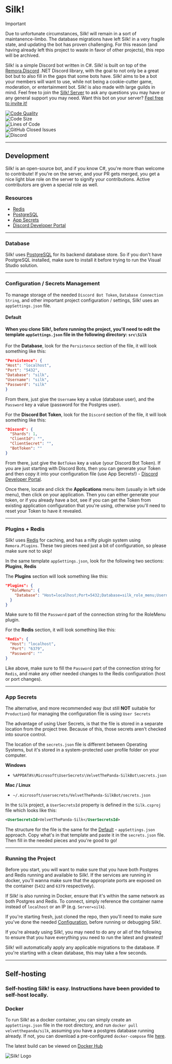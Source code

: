 # Silk!

> [!IMPORTANT]
> Due to unfortunate circumstances, Silk! will remain in a sort of maintanence-limbo. The database migrations have left Silk! in a very fragile state, and updating the bot has proven challenging. For this reason (and having already left this project to waste in favor of other projects), this repo will be archived.

Silk! is a simple Discord bot written in C#. Silk! is built on top of the [Remora.Discord](https://github.com/Nihlus/Remora.Discord) .NET Discord library, with the goal to not only be a great bot but to also fill in the gaps that some bots have. Silk! aims to be a bot your members will want to use, while not being a cookie-cutter game, moderation, or entertainment bot. Silk! is also made with large guilds in mind. Feel free to join the [Silk! Server](https://silkbot.cc/discord) to ask any questions you may have or any general support you may need. Want this bot on your server? [Feel free to invite it!](https://silkbot.cc/invite)

[![Code Quality](https://www.codefactor.io/repository/github/VTPDevelopment/Silk/badge)](https://www.codefactor.io/repository/github/VTPDevelopment/silk)  
![Code Size](https://img.shields.io/github/languages/code-size/VTPDevelopment/Silk)  
![Lines of Code](https://img.shields.io/tokei/lines/github/VTPDevelopment/Silk)  
![GitHub Closed Issues](https://img.shields.io/github/issues-closed-raw/VelvetThePanda/Silk)  
![Discord](https://img.shields.io/discord/721518523704410202)

---

## **Development**

Silk! is an open-source bot, and if you know C#, you're more than welcome to contribute! If you're on the server, and your PR gets merged, you get a nice light blue role on the server to signify your contributions. Active contributors are given a special role as well.

### **Resources**

- [Redis](https://redis.io/)
- [PostgreSQL](https://www.postgresql.org/)
- [App Secrets](https://docs.microsoft.com/en-us/aspnet/core/security/app-secrets)
- [Discord Developer Portal](https://discord.com/developers)

---

### **Database**

Silk! uses [PostgreSQL](https://www.postgresql.org/) for its backend database store. So if you don't have PostgreSQL installed, make sure to install it before trying to run the Visual Studio solution.

---

### **Configuration / Secrets Management**

To manage storage of the needed `Discord Bot Token`, `Database Connection String`, and other important project configuration / settings, Silk! uses an `appSettings.json` file.

#### **Default**

#### When you clone Silk!, before running the project, you'll need to edit the template `appSettings.json` file in the following directory: `src\Silk`

For the **Database**, look for the `Persistence` section of the file, it will look something like this:

```json
"Persistence": {
"Host": "localhost",
"Port": "5432",
"Database": "silk",
"Username": "silk",
"Password": "silk"
}
```

From there, just give the `Username` key a value (database user), and the `Password` key a value (password for the Postgres user).

For the **Discord Bot Token**, look for the `Discord` section of the file, it will look something like this:

```json
"Discord": {
  "Shards": 1,
  "ClientId": "",
  "ClientSecret": "", 
  "BotToken": ""
}
```

From there, just give the `BotToken` key a value (your Discord Bot Token). If you are just starting with Discord Bots, then you can generate your Token and then copy it into your configuration file (use App Secrets!) - [Discord Developer Portal](https://discord.com/developers).

Once there, locate and click the **Applications** menu item (usually in left side menu), then click on your application. Then you can either generate your token, or if you already have a bot, see if you can get the Token from existing application configuration that you're using, otherwise you'll need to reset your Token to have it revealed.

---

### Plugins + Redis

Silk! uses [Redis](https://redis.io/) for caching, and has a nifty plugin system using `Remora.Plugins`. These two pieces need just a bit of configuration, so please make sure not to skip!

In the same template `appSettings.json`, look for the following two sections: **Plugins**, **Redis**

The **Plugins** section will look something like this:

```json
"Plugins": {
  "RoleMenu": {
    "Database": "Host=localhost;Port=5432;Database=silk_role_menu;Username=silk;Password=silk"
  }
}
```

Make sure to fill the `Password` part of the connection string for the RoleMenu plugin.

For the **Redis** section, it will look something like this:

```json
"Redis": {
  "Host": "localhost",
  "Port": "6379",
  "Password": ""
}
```

Like above, make sure to fill the `Password` part of the connection string for `Redis`, and make any other needed changes to the Redis configuration (host or port changes).

---

### **App Secrets**

The alternative, and more recommended way (but still **NOT** suitable for `Production`) for managing the configuration file is using `User Secrets`

The advantage of using User Secrets, is that the file is stored in a separate location from the project tree. Because of this, those secrets aren't checked into source control.

The location of the `secrets.json` file is different between Operating Systems, but it's stored in a system-protected user profile folder on your computer.

**Windows**
- `%APPDATA%\Microsoft\UserSecrets\VelvetThePanda-SilkBot\secrets.json`

**Mac / Linux**
- `~/.microsoft/usersecrets/VelvetThePanda-SilkBot/secrets.json`

In the `Silk` project, a `UserSecretsId` property is defined in the `Silk.csproj` file which looks like this:

```xml
<UserSecretsId>VelvetThePanda-Silk</UserSecretsId>
```

The structure for the file is the same for the [Default](#default) - `appSettings.json` approach. Copy what's in that template and paste it in the `secrets.json` file. Then fill in the needed pieces and you're good to go!

---

### Running the Project

Before you start, you will want to make sure that you have both Postgres and Redis running and available to Silk!. If the services are running in docker, you'll wanna make sure that the appropriate ports are exposed on the container (`5432` and `6379` respectively).

If Silk! is also running in Docker, ensure that it's within the same network as both Postgres and Redis. To connect, simply reference the container name instead of `localhost` or an IP (e.g. `Server=silk`).

If you're starting fresh, just cloned the repo, then you'll need to make sure you've done the needed [Configuration](#configuration--secrets-management), before running or debugging Silk!.

If you're already using Silk!, you may need to do any or all of the following to ensure that you have everything you need to run the latest and greatest!

Silk! will automatically apply any applicable migrations to the database. If you're starting with a clean database, this may take a few seconds.

---

## Self-hosting

### Self-hosting Silk! is easy. Instructions have been provided to self-host locally.

### Docker

To run Silk! as a docker container, you can simply create an `appSettings.json` file in the root directory, and run `docker pull velvetthepanda/silk`, assuming you have a postgres database running already. If not, you can download a pre-configured `docker-compose` file [here](https://files.velvetthepanda.dev/docker-compose.yml).

The latest build can be viewed on [Docker Hub](https://hub.docker.com/r/velvetthepanda/silk/tags)

![Silk! Logo](https://files.velvetthepanda.dev/silk.png)
